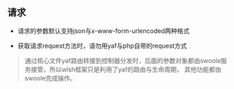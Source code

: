 ## 请求

* 请求的参数默认支持json与x-www-form-urlencoded两种格式

* 获取请求request方法时，请勿用yaf与php自带的request方式

> 通过核心文件yaf路由转接到控制器分发时，后面的参数对象都由swoole服务接管，所以wlsh框架只是利用了yaf的路由与生命周期，
其他功能都由swoole完成操作。